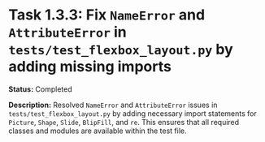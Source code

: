 # Task 1.3.3: Fix `NameError` and `AttributeError` in `tests/test_flexbox_layout.py` by adding missing imports

**Status:** Completed

**Description:**
Resolved `NameError` and `AttributeError` issues in `tests/test_flexbox_layout.py` by adding necessary import statements for `Picture`, `Shape`, `Slide`, `BlipFill`, and `re`. This ensures that all required classes and modules are available within the test file.
